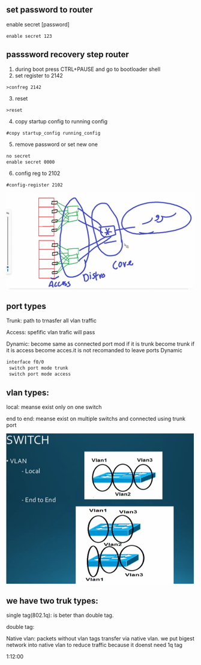 ## set password to router

enable secret [password]
```
enable secret 123
```
## passsword recovery step router

1. during boot press CTRL+PAUSE and go to bootloader shell
2. set register to 2142
```
>confreg 2142
```
3. reset
```
>reset
```  
4. copy startup config to running config
```
#copy startup_config running_config
```
5. remove password or set new one
```
no secret
enable secret 0000
``` 
6. config reg to 2102
```
#config-register 2102
```
<a href="link"><img src="https://github.com/amin-amani/CCNA/blob/main/200-301-Tra2210_9/3layer.PNG" alt="CCNA ||" width="500"/></a>
## port types

Trunk: path to trnasfer all vlan traffic

Access: spefific vlan trafic will pass

Dynamic: become same as connected port mod if it is trunk become trunk if it is access become acces.it is not recomanded to leave ports Dynamic

```
interface f0/0
 switch port mode trunk
 switch port mode access
``` 

## vlan types:

local: meanse exist only on one switch

end to end: meanse exist on multiple switchs and connected using trunk port

<a href="link"><img src="https://github.com/amin-amani/CCNA/blob/main/200-301-Tra2210_9/vlantypes.PNG" alt="CCNA ||" width="500"/></a>

## we have two truk types:

single tag(802.1q): is beter than double tag.

double tag:


Native vlan: packets without vlan tags transfer via native vlan. we put bigest network into native vlan to reduce traffic because it doenst need 1q tag



  
1:12:00
